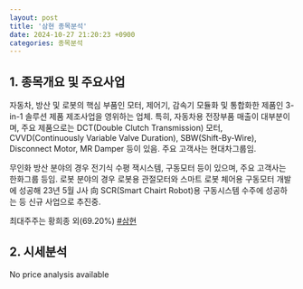 ```yaml
---
layout: post
title: '삼현 종목분석'
date: 2024-10-27 21:20:23 +0900
categories: 종목분석
---
```


## 1. 종목개요 및 주요사업

자동차, 방산 및 로봇의 핵심 부품인 모터, 제어기, 감속기 모듈화 및 통합화한 제품인 3-in-1 솔루션 제품 제조사업을 영위하는 업체. 특히, 자동차용 전장부품 매출이 대부분이며, 주요 제품으로는 DCT(Double Clutch Transmission) 모터, CVVD(Continuously Variable Valve Duration), SBW(Shift-By-Wire), Disconnect Motor, MR Damper 등이 있음. 주요 고객사는 현대차그룹임.

무인화 방산 분야의 경우 전기식 수평 잭시스템, 구동모터 등이 있으며, 주요 고객사는 한화그룹 등임. 로봇 분야의 경우 로봇용 관절모터와 스마트 로봇 체어용 구동모터 개발에 성공해 23년 5월 J사 向 SCR(Smart Chairt Robot)용 구동시스템 수주에 성공하는 등 신규 사업으로 추진중.

최대주주는 황희종 외(69.20%)
[#삼현](#)

## 2. 시세분석

No price analysis available
